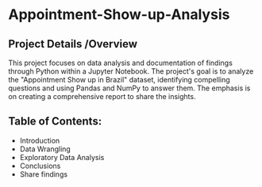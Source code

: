 # Appointment-Show-up-Analysis

## Project Details /Overview
This project focuses on data analysis and documentation of findings through Python within a Jupyter Notebook. 
The project's goal is to analyze the "Appointment Show up in Brazil" dataset, identifying compelling questions and using Pandas and NumPy to answer them. 
The emphasis is on creating a comprehensive report to share the insights. 

## Table of Contents:
- Introduction
- Data Wrangling
- Exploratory Data Analysis
- Conclusions
- Share findings 

